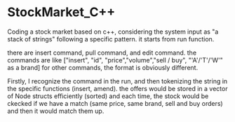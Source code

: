 # StockMarket_C++

Coding a stock market based on c++, considering the system input as "a stack of strings" following a specific pattern.
it starts from run function.

there are insert command, pull command, and edit command.
the commands are like ["insert", "id", "price","volume","sell / buy", "'A'/'T'/'W'" as a brand]
for other commands, the format is obviously different.

Firstly, I recognize the command in the run, and then tokenizing the string in the specific functions (insert, amend).
the offers would be stored in a vector of Node structs efficiently (sorted) and each time, the stock would be ckecked if we have a match (same price, same brand, sell and buy orders) and then it would match them up.

